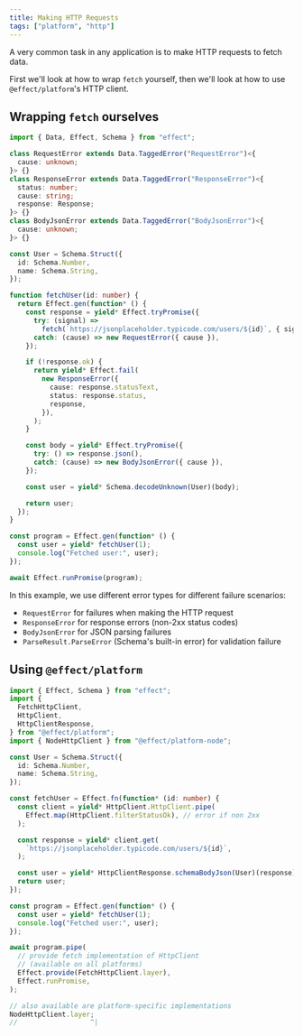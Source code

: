 ```yaml
---
title: Making HTTP Requests
tags: ["platform", "http"]
---
```


A very common task in any application is to make HTTP requests to fetch data.

First we'll look at how to wrap `fetch` yourself, then we'll look at how to use `@effect/platform`'s HTTP client.

## Wrapping `fetch` ourselves

```ts twoslash withOutput
import { Data, Effect, Schema } from "effect";

class RequestError extends Data.TaggedError("RequestError")<{
  cause: unknown;
}> {}
class ResponseError extends Data.TaggedError("ResponseError")<{
  status: number;
  cause: string;
  response: Response;
}> {}
class BodyJsonError extends Data.TaggedError("BodyJsonError")<{
  cause: unknown;
}> {}

const User = Schema.Struct({
  id: Schema.Number,
  name: Schema.String,
});

function fetchUser(id: number) {
  return Effect.gen(function* () {
    const response = yield* Effect.tryPromise({
      try: (signal) =>
        fetch(`https://jsonplaceholder.typicode.com/users/${id}`, { signal }),
      catch: (cause) => new RequestError({ cause }),
    });

    if (!response.ok) {
      return yield* Effect.fail(
        new ResponseError({
          cause: response.statusText,
          status: response.status,
          response,
        }),
      );
    }

    const body = yield* Effect.tryPromise({
      try: () => response.json(),
      catch: (cause) => new BodyJsonError({ cause }),
    });

    const user = yield* Schema.decodeUnknown(User)(body);

    return user;
  });
}

const program = Effect.gen(function* () {
  const user = yield* fetchUser(1);
  console.log("Fetched user:", user);
});

await Effect.runPromise(program);
```

In this example, we use different error types for different failure scenarios:

- `RequestError` for failures when making the HTTP request
- `ResponseError` for response errors (non-2xx status codes)
- `BodyJsonError` for JSON parsing failures
- `ParseResult.ParseError` (Schema's built-in error) for validation failure

## Using `@effect/platform`

```ts twoslash withOutput
import { Effect, Schema } from "effect";
import {
  FetchHttpClient,
  HttpClient,
  HttpClientResponse,
} from "@effect/platform";
import { NodeHttpClient } from "@effect/platform-node";

const User = Schema.Struct({
  id: Schema.Number,
  name: Schema.String,
});

const fetchUser = Effect.fn(function* (id: number) {
  const client = yield* HttpClient.HttpClient.pipe(
    Effect.map(HttpClient.filterStatusOk), // error if non 2xx
  );

  const response = yield* client.get(
    `https://jsonplaceholder.typicode.com/users/${id}`,
  );

  const user = yield* HttpClientResponse.schemaBodyJson(User)(response);
  return user;
});

const program = Effect.gen(function* () {
  const user = yield* fetchUser(1);
  console.log("Fetched user:", user);
});

await program.pipe(
  // provide fetch implementation of HttpClient
  // (available on all platforms)
  Effect.provide(FetchHttpClient.layer),
  Effect.runPromise,
);

// also available are platform-specific implementations
NodeHttpClient.layer;
//                  ^|
```
